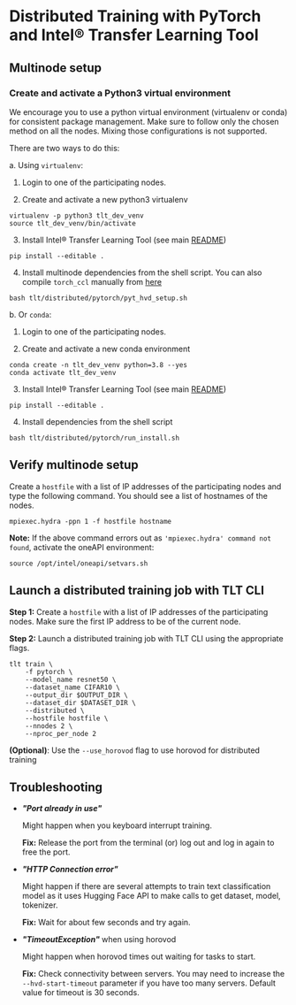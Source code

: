 # Distributed Training with PyTorch and Intel® Transfer Learning Tool

## Multinode setup

### Create and activate a Python3 virtual environment

We encourage you to use a python virtual environment (virtualenv or conda) for consistent package management. Make sure to follow only the chosen method on all the nodes. Mixing those configurations is not supported. 

There are two ways to do this:

a. Using `virtualenv`:

1. Login to one of the participating nodes.

2. Create and activate a new python3 virtualenv

```
virtualenv -p python3 tlt_dev_venv
source tlt_dev_venv/bin/activate
```

3. Install Intel® Transfer Learning Tool (see main [README](/README.md))
```
pip install --editable .
```

4. Install multinode dependencies from the shell script. You can also compile `torch_ccl` manually from [here](https://github.com/intel/torch-ccl)
```
bash tlt/distributed/pytorch/pyt_hvd_setup.sh
```

b. Or `conda`:

1. Login to one of the participating nodes.

2. Create and activate a new conda environment
```
conda create -n tlt_dev_venv python=3.8 --yes
conda activate tlt_dev_venv
```

3. Install Intel® Transfer Learning Tool (see main [README](/README.md))
```
pip install --editable .
```

4. Install dependencies from the shell script
```
bash tlt/distributed/pytorch/run_install.sh
```

## Verify multinode setup

Create a `hostfile` with a list of IP addresses of the participating nodes and type the following command. You should see a list of hostnames of the nodes.
```
mpiexec.hydra -ppn 1 -f hostfile hostname
```
**Note:** If the above command errors out as `'mpiexec.hydra' command not found`, activate the oneAPI environment:
```
source /opt/intel/oneapi/setvars.sh
```

## Launch a distributed training job with TLT CLI

**Step 1:** Create a `hostfile` with a list of IP addresses of the participating nodes. Make sure 
the first IP address to be of the current node.

**Step 2:** Launch a distributed training job with TLT CLI using the appropriate flags.
```
tlt train \
    -f pytorch \
    --model_name resnet50 \
    --dataset_name CIFAR10 \
    --output_dir $OUTPUT_DIR \
    --dataset_dir $DATASET_DIR \
    --distributed \
    --hostfile hostfile \
    --nnodes 2 \
    --nproc_per_node 2
```

**(Optional)**: Use the `--use_horovod` flag to use horovod for distributed training

## Troubleshooting

- ***"Port already in use"***
    
    Might happen when you keyboard interrupt training.

    **Fix:** Release the port from the terminal (or) log out and log in again to free the port.

- ***"HTTP Connection error"***

    Might happen if there are several attempts to train text classification model as it uses Hugging Face API to make calls to get dataset, model, tokenizer.

    **Fix:** Wait for about few seconds and try again.

- ***"TimeoutException"*** when using horovod

    Might happen when horovod times out waiting for tasks to start. 
    
    **Fix:** Check connectivity between servers. You may need to increase the `--hvd-start-timeout` parameter if you have too many servers. Default value for timeout is 30 seconds.
